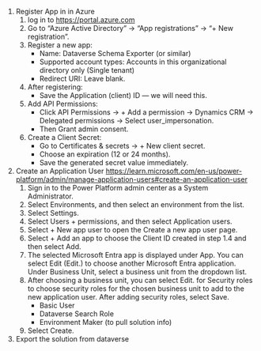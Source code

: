 1. Register App in in Azure
    1. log in to https://portal.azure.com
    2. Go to “Azure Active Directory” → “App registrations” → “+ New registration”.
    3. Register a new app:
        * Name: Dataverse Schema Exporter (or similar)
        * Supported account types: Accounts in this organizational directory only (Single tenant)
        * Redirect URI: Leave blank.
    4. After registering:
        * Save the Application (client) ID — we will need this.
    5. Add API Permissions:
        * Click API Permissions → + Add a permission → Dynamics CRM → Delegated permissions → Select user_impersonation.
        * Then Grant admin consent.
    6. Create a Client Secret:
        * Go to Certificates & secrets → + New client secret.
        * Choose an expiration (12 or 24 months).
        * Save the generated secret value immediately.
2. Create an Application User  https://learn.microsoft.com/en-us/power-platform/admin/manage-application-users#create-an-application-user
    1. Sign in to the Power Platform admin center as a System Administrator.
    2. Select Environments, and then select an environment from the list.
    3. Select Settings.
    4. Select Users + permissions, and then select Application users.
    5. Select + New app user to open the Create a new app user page.
    6. Select + Add an app to choose the Client ID created in step 1.4 and then select Add.
    7. The selected Microsoft Entra app is displayed under App. You can select Edit (Edit.) to choose another Microsoft Entra application. Under Business Unit, select a business unit from the dropdown list. 
    8. After choosing a business unit, you can select Edit. for Security roles to choose security roles for the chosen business unit to add to the new application user. After adding security roles, select Save. 
        * Basic User
        * Dataverse Search Role
        * Environment Maker (to pull solution info)
    9. Select Create.
3. Export the solution from dataverse
    
